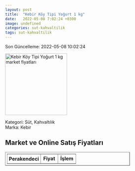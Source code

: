 ```yaml
---
layout: post
title:  "Kebir Köy Tipi Yoğurt 1 kg"
date:   2022-05-08 7:02:24 +0300
image: undefined
categories: sut-kahvaltilik
tags: sut-kahvaltilik
---
```


Son Güncelleme: 2022-05-08 10:02:24

<img src="undefined" width="200" alt="Kebir Köy Tipi Yoğurt 1 kg market fiyatları" />

Kategori: Süt, Kahvaltılık
<br />
Marka: Kebir

<h2>Market ve Online Satış Fiyatları</h2>

<table border="1" style="padding: 5px;width:80%;">
  <tr>
    <td style="padding: 5px;"><strong>Perakendeci</strong></td>
    <td><strong>Fiyat</strong></td>
    <td><strong>İşlem</strong></td>
  </tr>
  
</table>
